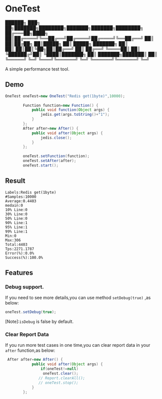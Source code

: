 # OneTest
 ██████╗ ███╗   ██╗███████╗████████╗███████╗███████╗████████╗
██╔═══██╗████╗  ██║██╔════╝╚══██╔══╝██╔════╝██╔════╝╚══██╔══╝
██║   ██║██╔██╗ ██║█████╗     ██║   █████╗  ███████╗   ██║   
██║   ██║██║╚██╗██║██╔══╝     ██║   ██╔══╝  ╚════██║   ██║   
╚██████╔╝██║ ╚████║███████╗   ██║   ███████╗███████║   ██║   
 ╚═════╝ ╚═╝  ╚═══╝╚══════╝   ╚═╝   ╚══════╝╚══════╝   ╚═╝   
                                                            
A simple performance test tool.


## Demo

```java
OneTest oneTest=new OneTest("Redis get(1byte)",10000);
		
		Function function=new Function() {
			public void function(Object args) {
				jedis.get(args.toString()+"1");
			}
		};
		After after=new After() {
			public void after(Object args) {
				jedis.close();
			}
		};
		
		oneTest.setFunction(function);
		oneTest.setAfter(after);
		oneTest.start();
```


## Result
```log
Labels:Redis get(1byte)
#Samples:10000
Average:0.4403
medain:0
10% Line:0
30% Line:0
50% Line:0
90% Line:1
95% Line:1
99% Line:1
Min:0
Max:306
Total:4403
Tps:2271.1787
Error(%):0.0%
Success(%):100.0%
```



## Features

### Debug support.

If you need to see more details,you can use method `setDebug(true)` ,as below:

```java
oneTest.setDebug(true);
```
[Note]:`isDebug` is false by default.

### Clear Report Data

If you run more test cases in one time,you can clear report data in your `after` function,as below:
```java
 After after=new After() {
            public void after(Object args) {
                if(oneTest!=null)
                 oneTest.clear();
               // Report.clearAll();
               // oneTest.stop();
            }
        };
```

